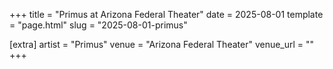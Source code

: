 +++
title = "Primus at Arizona Federal Theater"
date = 2025-08-01
template = "page.html"
slug = "2025-08-01-primus"

[extra]
artist = "Primus"
venue = "Arizona Federal Theater"
venue_url = ""
+++
